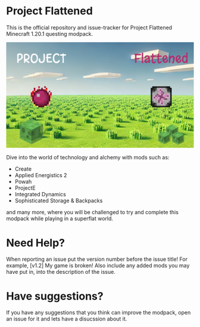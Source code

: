 Project Flattened
======
This is the official repository and issue-tracker for Project Flattened Minecraft 1.20.1 questing modpack.

![Project Flattened background](./packmenu/resources/assets/packmenu/textures/gui/background.png)

Dive into the world of technology and alchemy with mods such as:

* Create
* Applied Energistics 2
* Powah
* ProjectE
* Integrated Dynamics
* Sophisticated Storage & Backpacks 

and many more, where you will be challenged to try and complete this modpack while playing in a superflat world. 

Need Help?
======
When reporting an issue put the version number before the issue title! For example, [v1.2] My game is broken! Also include any added mods you may have put in, into the description of the issue.

Have suggestions?
======
If you have any suggestions that you think can improve the modpack, open an issue for it and lets have a disucssion about it. 
